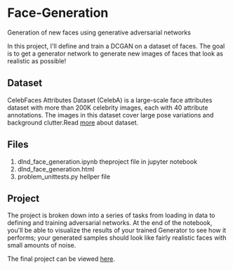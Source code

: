 # Face-Generation
Generation of new faces using generative adversarial networks

In this project, I'll define and train a DCGAN on a dataset of faces. The goal is to get a generator network to generate new images of faces that look as realistic as possible!

## Dataset
CelebFaces Attributes Dataset (CelebA) is a large-scale face attributes dataset with more than 200K celebrity images, each with 40 attribute annotations. The images in this dataset cover large pose variations and background clutter.Read [more](http://mmlab.ie.cuhk.edu.hk/projects/CelebA.html) about dataset.

## Files
1. dlnd_face_generation.ipynb theproject file in jupyter notebook
2. dlnd_face_generation.html
3. problem_unittests.py hellper file

## Project
The project is broken down into a series of tasks from loading in data to defining and training adversarial networks. At the end of the notebook, you'll be able to visualize the results of your trained Generator to see how it performs; your generated samples should look like fairly realistic faces with small amounts of noise.

The final project can be viewed [here](http://htmlpreview.github.io/?https://github.com/Porubova/Face-Generationl/master/dlnd_face_generation.html).
